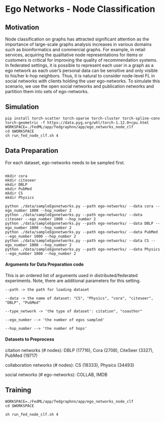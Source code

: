 # Ego Networks - Node Classification

## Motivation

Node classification on graphs has attracted significant attention as the importance of large-scale
graphs analysis increases in various domains such as bioinformatics and commercial graphs.
For example, in retail services, acquiring the qualitative node representations for items or customers
is critical for improving the quality of recommendation systems. In federated settings, it is possible to represent each user in a graph as a ego network as each user’s personal data can be sensitive and only
visible to his/her k-hop neighbors. Thus, it is natural to consider node-level FL in social networks with clients holding the user ego-networks. To simulate this scenario, we use the open social networks
and publication networks and partition them into sets of ego-networks.

## Simulation
```
pip install torch-scatter torch-sparse torch-cluster torch-spline-conv torch-geometric -f https://data.pyg.org/whl/torch-1.12.0+cpu.html
WORKSPACE=./FedML/app/fedgraphnn/app/ego_networks_node_clf
cd $WORKSPACE
sh run_fed_node_clf.sh 4

```

## Data Preparation

For each dataset, ego-networks needs to be sampled first.  
```

mkdir cora
mkdir citeseer
mkdir DBLP
mkdir PubMed
mkdir CS
mkdir Physics

python ./data/sampleEgonetworks.py --path ego-networks/ --data cora --ego_number 1000 --hop_number 2
python ./data/sampleEgonetworks.py --path ego-networks/ --data citeseer --ego_number 1000 --hop_number 2
python ./data/sampleEgonetworks.py --path ego-networks/ --data DBLP --ego_number 1000 --hop_number 2
python ./data/sampleEgonetworks.py --path ego-networks/ --data PubMed --ego_number 1000 --hop_number 2
python ./data/sampleEgonetworks.py --path ego-networks/ --data CS --ego_number 1000 --hop_number 2
python ./data/sampleEgonetworks.py --path ego-networks/ --data Physics --ego_number 1000 --hop_number 2
```

#### Arguments for Data Preparation code
This is an ordered list of arguments used in distributed/federated experiments. Note, there are additional parameters for this setting.
```
--path -> the path for loading dataset

--data -> the name of dataset: "CS", "Physics", "cora", "citeseer", "DBLP", "PubMed"

--type_network -> 'the type of dataset': citation", "coauthor"

--ego_number --> 'the number of egos sampled'

--hop_number --> 'the number of hops'
```

#### Datasets to Preprocess

citation networks (# nodes): DBLP (17716), Cora (2708), CiteSeer (3327), PubMed (19717)

collaboration networks (# nodes):  CS (18333), Physics (34493)
 
 social networks (# ego-networks):  COLLAB, IMDB

## Training

```
WORKSPACE=./FedML/app/fedgraphnn/app/ego_networks_node_clf
cd $WORKSPACE

sh run_fed_node_clf.sh 4
```